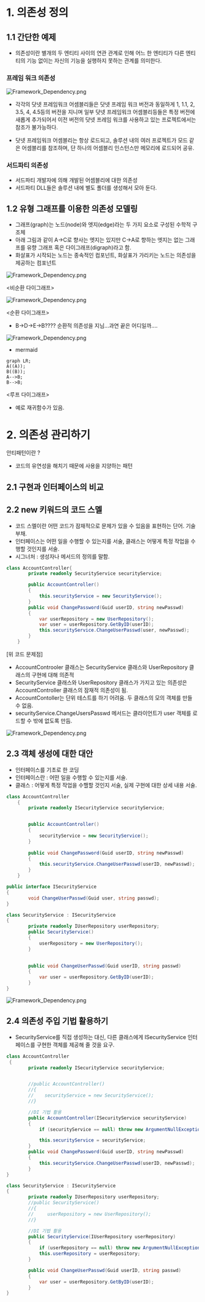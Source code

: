 # **1. 의존성 정의**
## 1.1  간단한 예제
* 의존성이란 별개의 두 엔티티 사이의 연관 관계로 인해 어느 한 엔티티가 다른 엔티티의 기능 없이는 자신의 기능을 실행하지 못하는 관계를 의미한다.
### 프레임 워크 의존성
![Framework_Dependency.png](2019년%204월/3조/김인중/ch.2/images/Framework_Dependency.png)

+ 각각의 닷넷 프레임워크 어셈블리들은 닷넷 프레임 워크 버전과 동일하게 1, 1.1, 2, 3.5, 4, 4.5등의 버전을 지니며 일부 닷넷 프레임워크 어셈블리등들은 특정 버전에 새롭게 추가되어서 이전 버전의 닷넷 프레임 워크를 사용하고 있는 프로젝트에서는 참조가 불가능하다.
* 닷넷 프레임워크 어셈블리는 항상 로드되고, 솔루션 내의 여러 프로젝트가 모드 같은 어셈블리를 참조하며, 단 하나의 어셈블리 인스턴스만 메모리에 로드되어 공유. 


### 서드파티 의존성
* 서드파티 개발자에 의해 개발된 어셈블리에 대한 의존성
* 서드파티 DLL들은 솔루션 내에 별도 폴더를 생성해서 모아 둔다.

## 1.2 유형 그래프를 이용한 의존성 모델링
* 그래프(graph)는 노드(node)와 엣지(edge)라는 두 가지 요소로 구성된 수학적 구조체
* 아래 그림과 같이 A->C로 향사는 엣지는 있지만 C->A로 향하는 엣지는 없는 그래프를 유향 그래프 혹은 다이그래프(digraph)라고 함.
* 화살표가 시작되는 노드는 종속적인 컴포넌트, 화살표가 가리키는 노드는 의존성을 제공하는 컴포넌트


![Framework_Dependency.png](2019년%204월/3조/김인중/ch.2/images/비순환_다이그래프.png)

<비순환 다이그래프>

![Framework_Dependency.png](2019년%204월/3조/김인중/ch.2/images/순환_다이그래프.png)

<순환 다이그래프>
* B->D->E->B???? 순환적 의존성을 지님...과연 끝은 어디일까....

![Framework_Dependency.png](2019년%204월/3조/김인중/ch.2/images/루프_다이그래프.png)

   - mermaid 
   ```mermaid
   graph LR;
   A((A));
   B((B));
   A-->B;
   B-->B;
   ```
   

<루프 다이그래프>
* 예로 재귀함수가 있음.


# 2. 의존성 관리하기 
안티패턴이란 ?
 - 코드의 유연성을 해치기 때문에 사용을 지양하는 패턴
 
## 2.1 구현과 인터페이스의 비교
## 2.2 new 키워드의 코드 스멜
 -  코드 스멜이란 어떤 코드가 잠재적으로 문제가 있을 수 있음을 표현하는 단어. 기술 부채.
 -  인터페이스는 어떤 일을 수행할 수 있는지를 서술, 클래스는 어떻게 특정 작업을 수행할 것인지를 서술.
 -  시그너처 : 생성자나 메서드의 정의를 말함.

```cs
class AccountController{
        private readonly SecurityService securityService;

        public AccountController()
        {
            this.securityService = new SecurityService();
        }
        public void ChangePassword(Guid userID, string newPasswd)
        {
            var userRepository = new UserRepository();
            var user = userRepository.GetByID(userID);
            this.securityService.ChangeUserPasswd(user, newPasswd);
        }
    }
```
 [위 코드 문제점] 
 - AccountControoler 클래스는 SecurityService 클래스와 UserRepository 클래스의 구현에 대해 의존적
 - SecurityService 클래스와 UserRepository 클래스가 가지고 있는 의존성은 AccountController 클래스의 잠재적 의존성이 됨.
 - AccountContoller는 단위 테스트를 하기 어려움. 두 클래스의 모의 객체를 만들 수 없음.
 - securityService.ChangeUsersPasswd 메서드는 클라이언트가 user 객체를 로드할 수 밖에 없도록 만듬.

![Framework_Dependency.png](2019년%204월/3조/김인중/ch.2/images/new키워드_코드스멜.png)

## 2.3 객체 생성에 대한 대안
 - 인터페이스를 기초로 한 코딩
 - 인터페이스란 : 어떤 일을 수행할 수 있는지를 서술.
 - 클래스 : 어떻게 특정 작업을 수핼할 것인지 서술, 실제 구현에 대한 상세 내용 서술. 

```cs
class AccountController
    {
        private readonly ISecurityService securityService;


        public AccountController()
        {
            securityService = new SecurityService();
        }
        
        public void ChangePassword(Guid userID, string newPasswd)
        {            
            this.securityService.ChangeUserPasswd(userID, newPasswd);
        }
    }
```

```cs
public interface ISecurityService
{
        void ChangeUserPasswd(Guid user, string passwd);
}   

class SecurityService : ISecurityService
{
        private readonly IUserRepository userRepository;
        public SecurityService()
        {
            userRepository = new UserRepository();
        }
       

        public void ChangeUserPasswd(Guid userID, string passwd)
        {
            var user = userRepository.GetByID(userID);
        }
}
```    
    
![Framework_Dependency.png](2019년%204월/3조/김인중/ch.2/images/객체생성에대한대안.png)
    
## 2.4 의존성 주입 기법 활용하기
 - SecurityService를 직접 생성하는 대신, 다른 클래스에게 ISecurityService 인터페이스를 구현한 객체를 제공해 줄 것을 요구.

```cs
class AccountController
 {
        private readonly ISecurityService securityService;


        //public AccountController()
        //{
        //    securityService = new SecurityService();
        //}

        //DI 기법 활용
        public AccountController(ISecurityService securityService)
        {
            if (securityService == null) throw new ArgumentNullException("securityService");

            this.securityService = securityService;
        }
        public void ChangePassword(Guid userID, string newPasswd)
        {            
            this.securityService.ChangeUserPasswd(userID, newPasswd);
        }
}
```


```cs
class SecurityService : ISecurityService
{
        private readonly IUserRepository userRepository;
        //public SecurityService()
        //{
        //     userRepository = new UserRepository();
        //}        

        //DI 기법 활용
        public SecurityService(IUserRepository userRepository)
        {
            if (userRepository == null) throw new ArgumentNullException("userRepository");
            this.userRepository = userRepository;
        }

        public void ChangeUserPasswd(Guid userID, string passwd)
        {
            var user = userRepository.GetByID(userID);
        }
}
```
    
